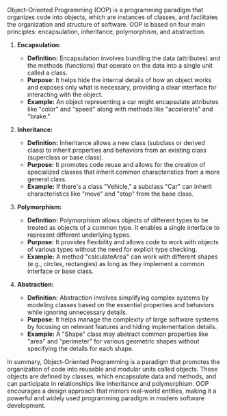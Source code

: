 Object-Oriented Programming (OOP) is a programming paradigm that organizes code into objects, which are instances of classes, and facilitates the organization and structure of software. OOP is based on four main principles: encapsulation, inheritance, polymorphism, and abstraction.

1. **Encapsulation:**
    
    - **Definition:** Encapsulation involves bundling the data (attributes) and the methods (functions) that operate on the data into a single unit called a class.
    - **Purpose:** It helps hide the internal details of how an object works and exposes only what is necessary, providing a clear interface for interacting with the object.
    - **Example:** An object representing a car might encapsulate attributes like "color" and "speed" along with methods like "accelerate" and "brake."
2. **Inheritance:**
    
    - **Definition:** Inheritance allows a new class (subclass or derived class) to inherit properties and behaviors from an existing class (superclass or base class).
    - **Purpose:** It promotes code reuse and allows for the creation of specialized classes that inherit common characteristics from a more general class.
    - **Example:** If there's a class "Vehicle," a subclass "Car" can inherit characteristics like "move" and "stop" from the base class.
3. **Polymorphism:**
    
    - **Definition:** Polymorphism allows objects of different types to be treated as objects of a common type. It enables a single interface to represent different underlying types.
    - **Purpose:** It provides flexibility and allows code to work with objects of various types without the need for explicit type checking.
    - **Example:** A method "calculateArea" can work with different shapes (e.g., circles, rectangles) as long as they implement a common interface or base class.
4. **Abstraction:**
    
    - **Definition:** Abstraction involves simplifying complex systems by modeling classes based on the essential properties and behaviors while ignoring unnecessary details.
    - **Purpose:** It helps manage the complexity of large software systems by focusing on relevant features and hiding implementation details.
    - **Example:** A "Shape" class may abstract common properties like "area" and "perimeter" for various geometric shapes without specifying the details for each shape.

In summary, Object-Oriented Programming is a paradigm that promotes the organization of code into reusable and modular units called objects. These objects are defined by classes, which encapsulate data and methods, and can participate in relationships like inheritance and polymorphism. OOP encourages a design approach that mirrors real-world entities, making it a powerful and widely used programming paradigm in modern software development.